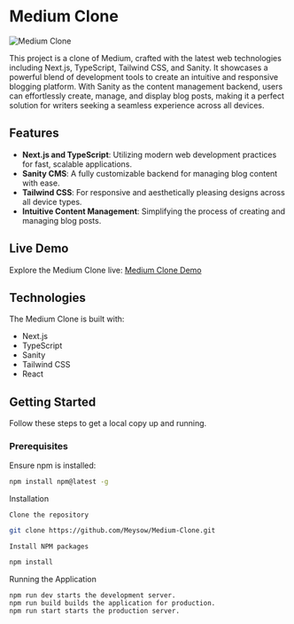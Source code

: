# Medium Clone

![Medium Clone](https://tdportfolio-self.vercel.app/assets/projects/Medium.png)

This project is a clone of Medium, crafted with the latest web technologies including Next.js, TypeScript, Tailwind CSS, and Sanity. It showcases a powerful blend of development tools to create an intuitive and responsive blogging platform. With Sanity as the content management backend, users can effortlessly create, manage, and display blog posts, making it a perfect solution for writers seeking a seamless experience across all devices.

## Features

- **Next.js and TypeScript**: Utilizing modern web development practices for fast, scalable applications.
- **Sanity CMS**: A fully customizable backend for managing blog content with ease.
- **Tailwind CSS**: For responsive and aesthetically pleasing designs across all device types.
- **Intuitive Content Management**: Simplifying the process of creating and managing blog posts.

## Live Demo

Explore the Medium Clone live: [Medium Clone Demo](http://medium-clone-kappa.vercel.app)

## Technologies

The Medium Clone is built with:

- Next.js
- TypeScript
- Sanity
- Tailwind CSS
- React

## Getting Started

Follow these steps to get a local copy up and running.

### Prerequisites

Ensure npm is installed:

```bash
npm install npm@latest -g
```
Installation

    Clone the repository

```bash
git clone https://github.com/Meysow/Medium-Clone.git
```
    Install NPM packages

```bash
npm install
```
Running the Application

    npm run dev starts the development server.
    npm run build builds the application for production.
    npm run start starts the production server.
